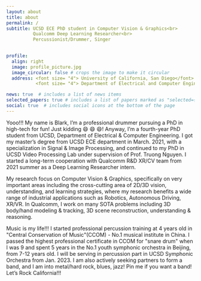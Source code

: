 ```yaml
---
layout: about
title: about
permalink: /
subtitle: UCSD ECE PhD student in Computer Vision & Graphics<br>
          Qualcomm Deep Learning Researcher<br>
          Percussionist/Drummer, Singer
            

profile:
  align: right
  image: profile_picture.jpg
  image_circular: false # crops the image to make it circular
  address: <font size= "4"> University of California, San Diego</font> <br>
           <font size= "4"> Department of Electrical and Computer Engineering</font>

news: true  # includes a list of news items
selected_papers: true # includes a list of papers marked as "selected={true}"
social: true  # includes social icons at the bottom of the page
---
```


<!--
Write your biography here. Tell the world about yourself. Link to your favorite [subreddit](http://reddit.com). You can put a picture in, too. The code is already in, just name your picture `prof_pic.jpg` and put it in the `img/` folder.

Put your address / P.O. box / other info right below your picture. You can also disable any these elements by editing `profile` property of the YAML header of your `_pages/about.md`. Edit `_bibliography/papers.bib` and Jekyll will render your [publications page](/al-folio/publications/) automatically.

Link to your social media connections, too. This theme is set up to use [Font Awesome icons](http://fortawesome.github.io/Font-Awesome/) and [Academicons](https://jpswalsh.github.io/academicons/), like the ones below. Add your Facebook, Twitter, LinkedIn, Google Scholar, or just disable all of them.
-->

Yooo!!! My name is Blark, I’m a professional drummer pursuing a PhD in high-tech for fun! Just kidding :smile: :smile: :smile:! Anyway, I’m a fourth-year PhD student from UCSD, Department of Electrical & Computer Engineering. I got my master’s degree from UCSD ECE department in March. 2021, with a specialization in Signal & Image Processing, and continued to my PhD in UCSD Video Processing Lab under supervision of Prof. Truong Nguyen. I started a long-term cooperation with Qualcomm R&D XR/CV team from 2021 summer as a Deep Learning Researcher intern.

My research focus on Computer Vision & Graphics, specifically on very important areas including the cross-cutting area of 2D/3D vision, understanding, and learning strategies, where my research benefits a wide range of industrial applications such as Robotics, Autonomous Driving, XR/VR. In Qualcomm, I work on many SOTA problems including 3D body/hand modeling & tracking, 3D scene reconstruction, understanding & reasoning.

Music is my life!!! I started professional percussion training at 4 years old in "Central Conservation of Music"(CCOM) - No.1 musical institute in China. I passed the highest professional certificate in CCOM for "snare drum" when I was 9 and spent 5 years in the No.1 youth symphonic orchestra in Beijing, from 7-12 years old. I will be serving in percussion part in UCSD Symphonic Orchestra from Jan. 2023. I am also actively seeking partners to form a band, and I am into metal/hard rock, blues, jazz! Pin me if you want a band! Let’s Rock California!!!
